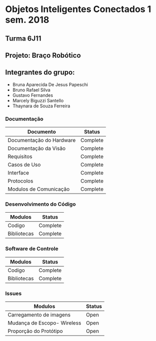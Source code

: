 # Objetos Inteligentes Conectados 1 sem. 2018

## Turma 6J11
## Projeto: Braço Robótico 
## Integrantes do grupo:

* Bruna Aparecida De Jesus Papeschi 
* Bruno Rafael Silva 
* Gustavo Fernandes 
* Marcely Biguzzi Santello
* Thaynara de Souza Ferreira 

###  Documentação

| Documento                    |Status       |
|---|---|
| Documentação do Hardware | Complete    |
| Documentação da Visão    | Complete    |
| Requisitos               | Complete   |
| Casos de Uso             | Complete    |
| Interface                | Complete    |
| Protocolos               | Complete    |
| Modulos de Comunicação   | Complete    |

###  Desenvolvimento do Código 

|Modulos                   |Status       |
|---|---|
| Codigo                   | Complete |
| Bibliotecas              | Complete |

### Software de Controle  

|Modulos                   |Status       |
|---|---|
| Codigo                   | Complete    |
| Bibliotecas              | Complete |

### Issues  
 
|Modulos                   |Status       |  
|---|---|
| Carregamento de imagens  |Open         | 
| Mudança de Escopo- Wireless                      |Open         |
|Proporção do Protótipo    |Open|
